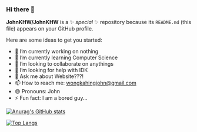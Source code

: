 ### Hi there 👋


**JohnKHW/JohnKHW** is a ✨ _special_ ✨ repository because its `README.md` (this file) appears on your GitHub profile.

Here are some ideas to get you started:

- 🔭 I’m currently working on nothing
- 🌱 I’m currently learning Computer Science
- 👯 I’m looking to collaborate on anythings
- 🤔 I’m looking for help with IDK
- 💬 Ask me about Website???!
- 📫 How to reach me: wongkahingjohn@gmail.com
- 😄 Pronouns: John
- ⚡ Fun fact: I am a bored guy...

[![Anurag's GitHub stats](https://github-readme-stats.vercel.app/api?username=johnkhw&theme=react&show_icons=true&&count_private=true)](https://github.com/anuraghazra/github-readme-stats)

[![Top Langs](https://github-readme-stats.vercel.app/api/top-langs/?username=johnkhw&theme=react&langs_count=8&layout=compact)](https://github.com/anuraghazra/github-readme-stats)
